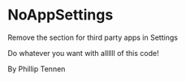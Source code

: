 NoAppSettings
===============

Remove the section for third party apps in Settings

Do whatever you want with allllll of this code!

By Phillip Tennen
